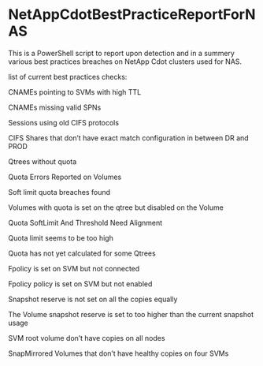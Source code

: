 # NetAppCdotBestPracticeReportForNAS
This is a PowerShell script to report upon detection and in a summery various best practices breaches on NetApp Cdot clusters used for NAS.

list of current best practices checks:


CNAMEs pointing to SVMs with high TTL

CNAMEs missing valid SPNs

Sessions using old CIFS protocols

CIFS Shares that don’t have exact match configuration in between DR and PROD

Qtrees without quota

Quota Errors Reported on Volumes

Soft limit quota breaches found

Volumes with quota is set on the qtree but disabled on the Volume

Quota SoftLimit And Threshold Need Alignment

Quota limit seems to be too high

Quota has not yet calculated for some Qtrees

Fpolicy is set on SVM but not connected

Fpolicy policy is set on SVM but not enabled

Snapshot reserve is not set on all the copies equally

The Volume snapshot reserve is set to too higher than the current snapshot usage

SVM root volume don’t have copies on all nodes

SnapMirrored Volumes that don’t have healthy copies on four SVMs
